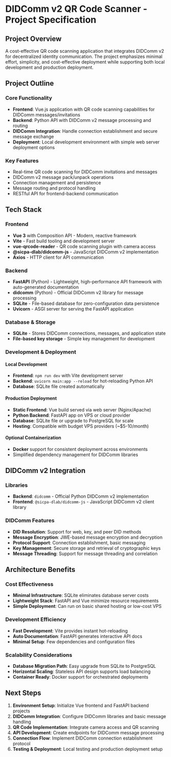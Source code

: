 # DIDComm v2 QR Code Scanner - Project Specification

## Project Overview

A cost-effective QR code scanning application that integrates DIDComm v2 for decentralized identity communication. The project emphasizes minimal effort, simplicity, and cost-effective deployment while supporting both local development and production deployment.

## Project Outline

### Core Functionality
- **Frontend**: Vue.js application with QR code scanning capabilities for DIDComm messages/invitations
- **Backend**: Python API with DIDComm v2 message processing and routing
- **DIDComm Integration**: Handle connection establishment and secure message exchange
- **Deployment**: Local development environment with simple web server deployment options

### Key Features
- Real-time QR code scanning for DIDComm invitations and messages
- DIDComm v2 message pack/unpack operations
- Connection management and persistence
- Message routing and protocol handling
- RESTful API for frontend-backend communication

## Tech Stack

### Frontend
- **Vue 3** with Composition API - Modern, reactive framework
- **Vite** - Fast build tooling and development server
- **vue-qrcode-reader** - QR code scanning plugin with camera access
- **@sicpa-dlab/didcomm-js** - JavaScript DIDComm v2 implementation
- **Axios** - HTTP client for API communication

### Backend
- **FastAPI** (Python) - Lightweight, high-performance API framework with auto-generated documentation
- **didcomm** (Python) - Official DIDComm v2 library for message processing
- **SQLite** - File-based database for zero-configuration data persistence
- **Uvicorn** - ASGI server for serving the FastAPI application

### Database & Storage
- **SQLite** - Stores DIDComm connections, messages, and application state
- **File-based key storage** - Simple key management for development

### Development & Deployment

#### Local Development
- **Frontend**: `npm run dev` with Vite development server
- **Backend**: `uvicorn main:app --reload` for hot-reloading Python API
- **Database**: SQLite file created automatically

#### Production Deployment
- **Static Frontend**: Vue build served via web server (Nginx/Apache)
- **Python Backend**: FastAPI app on VPS or cloud provider
- **Database**: SQLite file or upgrade to PostgreSQL for scale
- **Hosting**: Compatible with budget VPS providers (~$5-10/month)

#### Optional Containerization
- **Docker** support for consistent deployment across environments
- Simplified dependency management for DIDComm libraries

## DIDComm v2 Integration

### Libraries
- **Backend**: `didcomm` - Official Python DIDComm v2 implementation
- **Frontend**: `@sicpa-dlab/didcomm-js` - JavaScript DIDComm v2 client library

### DIDComm Features
- **DID Resolution**: Support for web, key, and peer DID methods
- **Message Encryption**: JWE-based message encryption and decryption
- **Protocol Support**: Connection establishment, basic messaging
- **Key Management**: Secure storage and retrieval of cryptographic keys
- **Message Threading**: Support for message threading and correlation

## Architecture Benefits

### Cost Effectiveness
- **Minimal Infrastructure**: SQLite eliminates database server costs
- **Lightweight Stack**: FastAPI and Vue minimize resource requirements
- **Simple Deployment**: Can run on basic shared hosting or low-cost VPS

### Development Efficiency
- **Fast Development**: Vite provides instant hot-reloading
- **Auto Documentation**: FastAPI generates interactive API docs
- **Minimal Setup**: Few dependencies and configuration files

### Scalability Considerations
- **Database Migration Path**: Easy upgrade from SQLite to PostgreSQL
- **Horizontal Scaling**: Stateless API design supports load balancing
- **Container Ready**: Docker support for orchestrated deployments

## Next Steps

1. **Environment Setup**: Initialize Vue frontend and FastAPI backend projects
2. **DIDComm Integration**: Configure DIDComm libraries and basic message handling
3. **QR Code Implementation**: Integrate camera access and QR scanning
4. **API Development**: Create endpoints for DIDComm message processing
5. **Connection Flow**: Implement DIDComm connection establishment protocol
6. **Testing & Deployment**: Local testing and production deployment setup
